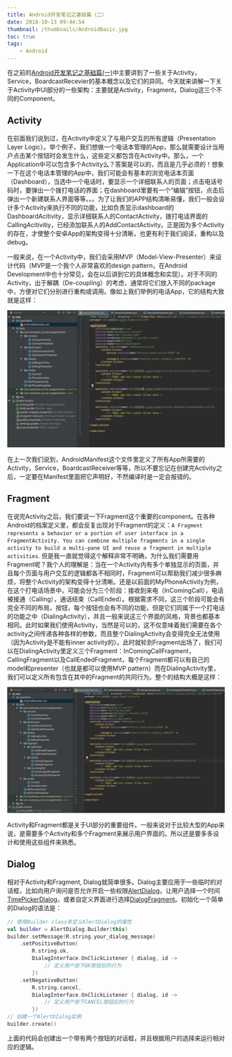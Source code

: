 ```yaml
---
title: Android开发笔记之基础篇（二）
date: 2018-10-13 09:44:54
thumbnail: /thumbnails/AndroidBasic.jpg
toc: true
tags:
    - Android
---
```


在之前的[Android开发笔记之基础篇(一)](https://yunze-li.github.io/2018/09/22/AndroidBasic1/)中主要讲到了一些关于Activity，Service，BoardcastRecevier的基本概念以及它们的异同。今天就来讲解一下关于Activity中UI部分的一些架构：主要就是Activity，Fragment，Dialog这三个不同的Component。

<!-- more -->

## Activity
在前面我们说到过，在Activity中定义了与用户交互的所有逻辑（Presentation Layer Logic）。举个例子，我们想做一个电话本管理的App，那么就需要设计当用户点击某个按钮时会发生什么，这些定义都包含在Activity中。那么，一个Application中可以包含多个Activity么？答案是可以的，而且是几乎必须的！想象一下在这个电话本管理的App中，我们可能会有基本的浏览电话本页面（Dashboard），当选中一个电话时，要显示一个详细联系人的页面；点击电话号码时，要弹出一个拨打电话的界面；在dashboard里要有一个“编辑”按钮，点击后弹出一个新建联系人界面等等。。。为了让我们的APP结构清晰易懂，我们一般会设计多个Activity来执行不同的功能，比如负责显示dashboard的DashboardAcitivity，显示详细联系人的ContactActivity，拨打电话界面的CallingAcitivitiy，已经添加联系人的AddContactActivity。正是因为多个Activity的存在，才使整个安卓App的架构变得十分清晰，也更有利于我们阅读，重构以及debug。

一般来说，在一个Activity中，我们会采用MVP（Model-View-Presenter）来设计代码（MVP是一个我个人非常喜欢的design pattern，在Android Development中也十分常见，会在以后讲到它的具体概念和实现）。对于不同的Activity，出于解耦（De-coupling）的考虑，通常将它们放入不同的package中，方便对它们分别进行重构或调用。像如上我们举例的电话App，它的结构大致就是这样：

![](https://raw.githubusercontent.com/Yunze-Li/BlogPictures/master/BlogPictures/pictures/MyPhoneApplication.png?token=AOJCUFZM2R5H3WDFIJR7SQC65W7KK)

在上一次我们说到，AndroidManifest这个文件里定义了所有App所需要的Activity，Service，BoardcastReceiver等等，所以不要忘记在创建完Activity之后，一定要在Manifest里面把它声明好，不然编译时是一定会报错的。

## Fragment
在说完Activity之后，我们要说一下Fragment这个重要的component。在各种Android的档案定义里，都会反复出现对于Fragment的定义：`A Fragment represents a behavior or a portion of user interface in a FragmentActivity. You can combine multiple fragments in a single activity to build a multi-pane UI and reuse a fragment in multiple activities`. 但是我一直就觉得这个解释非常不明确，为什么我们需要用Fragment呢？我个人的理解是：当在一个Activity内有多个单独显示的页面，并且每个页面与用户交互的逻辑都各不相同时，Fragment可以帮助我们减少很多麻烦，将整个Activity的架构变得十分清晰。还是以前面的MyPhoneActivity为例，在这个打电话场景中，可能会分为三个阶段：接收到来电（InComingCall），电话被接通（Calling），通话结束（CallEnded）。根据需求不同，这三个阶段可能会有完全不同的布局，按钮，每个按钮也会有不同的功能，但是它们同属于一个打电话的功能之中（DialingActivity），并且一般来说这三个界面的风格，背景也都基本相同。此时如果我们使用Activity，当然是可以的，这不仅意味着我们需要在各个activity之间传递各种各样的参数，而且整个DialingActivity会变得完全无法使用（因为Activity是不能有inner activity的）。此时就轮到Fragment出场了，我们可以在DialingActivity里定义三个Fragment：InComingCallFragment，CallingFragment以及CallEndedFragment，每个Fragment都可以有自己的model和presenter（也就是都可以使用MVP pattern）而在DialingActivity里，我们可以定义所有包含在其中的Fragment的共同行为。整个的结构大概是这样：

![](https://raw.githubusercontent.com/Yunze-Li/BlogPictures/master/BlogPictures/pictures/MyPhoneFragment.png?token=AOJCUFYRFSRJYNGGNMYPWFK65W7M2)

Activity和Fragment都是关于UI部分的重要组件。一般来说对于比较大型的App来说，是需要多个Activity和多个Fragment来展示用户界面的。所以还是要多多设计和使用这些组件来熟悉。

## Dialog

相对于Activity和Fragment, Dialog就简单很多。Dialog主要应用于一些临时的对话框，比如向用户询问是否允许开启一些权限[AlertDialog](https://developer.android.com/reference/android/app/AlertDialog)，让用户选择一个时间[TimePickerDialog](https://developer.android.com/reference/android/app/TimePickerDialog)，或者自定义界面进行选择[DialogFragment](https://developer.android.com/reference/androidx/fragment/app/DialogFragment)。初始化一个简单的Dialog的语法是：

```kotlin
// 使用Builder class来定义AlertDialog的属性
val builder = AlertDialog.Builder(this)
builder.setMessage(R.string.your_dialog_message)
    .setPositiveButton(
        R.string.ok,
        DialogInterface.OnClickListener { dialog, id ->
            // 定义用户按下OK按钮后的行为
        })
    .setNegativeButton(
        R.string.cancel,
        DialogInterface.OnClickListener { dialog, id ->
            // 定义用户按下CANCEL按钮后的行为
        })
// 创建一个AlertDIalog实例
builder.create()             
```

上面的代码会创建出一个带有两个按钮的对话框，并且根据用户的选择来运行相对应的逻辑。